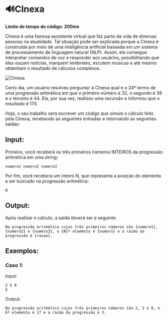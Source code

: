 # 🔊CInexa

**Limite de tempo do código: 200ms**

CInexa é uma famosa assistente virtual que faz parte da vida de diversas pessoas na atualidade. Tal situação pode ser explicada porque a CInexa é construída por meio de uma inteligência artificial baseada em um sistema de processamento de linguagem natural (NLP). Assim, ela consegue interpretar comandos de voz e responder aos usuários, possibilitando que eles ouçam notícias, marquem lembretes, escutem músicas e até mesmo obtenham o resultado de cálculos complexos.

![CInexa](https://codesrevolvewordpress.s3.us-west-2.amazonaws.com/revolveai/2022/05/15110810/natural-language-processing-techniques.png)

Certo dia, um usuário resolveu perguntar à CInexa qual é o 24º termo de uma progressão aritmética em que o primeiro número é 32, o segundo é 38 e o terceiro é 44. Ela, por sua vez, realizou uma recursão e informou que o resultado é 170.

Hoje, o seu trabalho será escrever um código que simule o cálculo feito pela CInexa, recebendo as seguintes entradas e retornando as seguintes saídas:

## Input:

Primeiro, você receberá os três primeiros números INTEIROS da progressão aritmética em uma string:

```
numero1 numero2 numero3
```

Por fim, você receberá um inteiro N, que representa a posição do elemento a ser buscado na progressão aritmética:

```
N
```

## Output:

Após realizar o cálculo, a saída deverá ser a seguinte:

```
Na progressão aritmética cujos três primeiros números são {numero1}, {numero2} e {numero3}, o {N}º elemento é {numero} e a razão da progressão é {razao}.
```

## Exemplos:

### Caso 1:

Input:
```
2 5 8
6
```

Output:
```
Na progressão aritmética cujos três primeiros números são 2, 5 e 8, o 6º elemento é 17 e a razão da progressão é 3.
```
